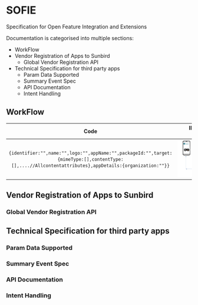 # SOFIE
Specification for Open Feature Integration and Extensions

Documentation is categorised into multiple sections:
* WorkFlow
* Vendor Registration of Apps to Sunbird
    * Global Vendor Registration API
* Technical Specification for third party apps
    * Param Data Supported
    * Summary Event Spec
    * API Documentation
    * Intent Handling


## WorkFlow
| Code | Illustration &nbsp;&nbsp;&nbsp;&nbsp;&nbsp;&nbsp;&nbsp;&nbsp;&nbsp;&nbsp;&nbsp;&nbsp;&nbsp;&nbsp;&nbsp;&nbsp;&nbsp;&nbsp;&nbsp;&nbsp;&nbsp;&nbsp;&nbsp;&nbsp;&nbsp;&nbsp;&nbsp;&nbsp;&nbsp;&nbsp;&nbsp;&nbsp;&nbsp;&nbsp;&nbsp;&nbsp;|
|:-------------------------:|:----------------------------------------------:|
|```{identifier:"",name:"",logo:"",appName:"",packageId:"",target:{mimeType:[],contentType:[],....//Allcontentattributes},appDetails:{organization:""}}```|![Alt Text](attachments/2016411649/2164949010.png)|
## Vendor Registration of Apps to Sunbird
### Global Vendor Registration API
## Technical Specification for third party apps
### Param Data Supported
### Summary Event Spec
### API Documentation
### Intent Handling